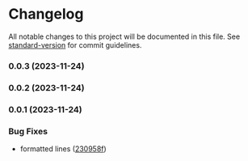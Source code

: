 # Changelog

All notable changes to this project will be documented in this file. See [standard-version](https://github.com/conventional-changelog/standard-version) for commit guidelines.

### 0.0.3 (2023-11-24)

### 0.0.2 (2023-11-24)

### 0.0.1 (2023-11-24)


### Bug Fixes

* formatted lines ([230958f](https://github.com/felipebgoulart/forex-book/commit/230958f0572810965363043c709131e290a8b955))

